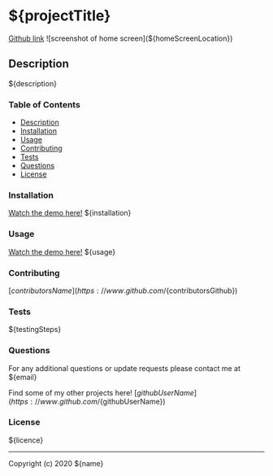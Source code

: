 # ${projectTitle}

[Github link](${githubLink})
![screenshot of home screen](${homeScreenLocation})

## Description

${description}

### Table of Contents

* [Description](#description)
* [Installation](#installation)
* [Usage](#usage)
* [Contributing](#contributing)
* [Tests](#tests)
* [Questions](#questions)
* [License](#licence)

### Installation

[Watch the demo here!](${videoLink})
${installation}

### Usage

[Watch the demo here!](${videoLink})
${usage}

### Contributing

[${contributorsName}](https://www.github.com/${contributorsGithub})

### Tests

${testingSteps}

### Questions

For any additional questions or update requests please contact me at ${email}

Find some of my other projects here!
[${githubUserName}](https://www.github.com/${githubUserName})

### License

${licence}

---
Copyright (c) 2020 ${name}

